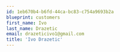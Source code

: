 ```yaml
---
id: 1eb670b4-b6fd-44ca-bc83-c754a9693b2a
blueprint: customers
first_name: Ivo
last_name: Drazetic
email: drazeticivo1@gmail.com
title: 'Ivo Drazetic'
---
```

